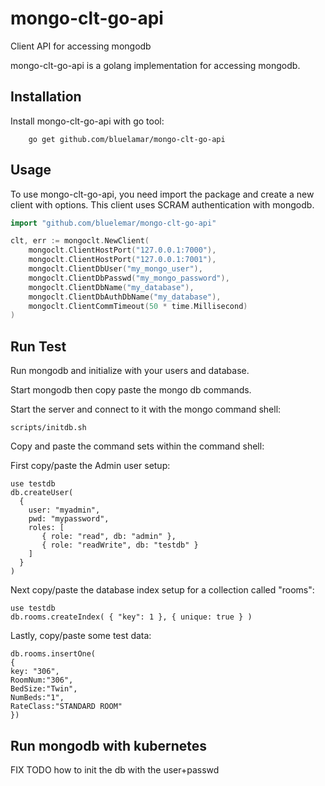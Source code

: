 # mongo-clt-go-api
Client API for accessing mongodb

mongo-clt-go-api is a golang implementation for accessing mongodb.

## Installation
Install mongo-clt-go-api with go tool:
```
    go get github.com/bluelamar/mongo-clt-go-api
```

## Usage
To use mongo-clt-go-api, you need import the package and create a new client
with options. This client uses SCRAM authentication with mongodb.
```go
import "github.com/bluelemar/mongo-clt-go-api"

clt, err := mongoclt.NewClient(
	mongoclt.ClientHostPort("127.0.0.1:7000"),
	mongoclt.ClientHostPort("127.0.0.1:7001"),
	mongoclt.ClientDbUser("my_mongo_user"),
	mongoclt.ClientDbPasswd("my_mongo_password"),
	mongoclt.ClientDbName("my_database"),
	mongoclt.ClientDbAuthDbName("my_database"),
	mongoclt.ClientCommTimeout(50 * time.Millisecond)
)
```

## Run Test
Run mongodb and initialize with your users and database.

Start mongodb then copy paste the mongo db commands.

Start the server and connect to it with the mongo command shell:
```
scripts/initdb.sh
```

Copy and paste the command sets within the command shell:

First copy/paste the Admin user setup:
```
use testdb
db.createUser(
  {
    user: "myadmin",
    pwd: "mypassword",
    roles: [
       { role: "read", db: "admin" },
       { role: "readWrite", db: "testdb" }
    ]
  }
)
```

Next copy/paste the database index setup for a collection called "rooms":
```
use testdb
db.rooms.createIndex( { "key": 1 }, { unique: true } )
```

Lastly, copy/paste some test data:
```
db.rooms.insertOne(
{
key: "306",
RoomNum:"306",
BedSize:"Twin",
NumBeds:"1",
RateClass:"STANDARD ROOM"
})
```

## Run mongodb with kubernetes
FIX TODO how to init the db with the user+passwd


